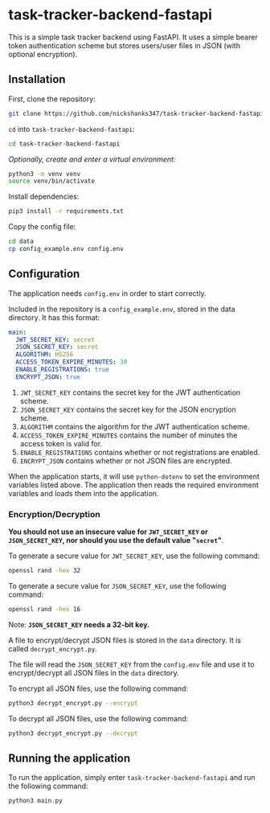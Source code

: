 # task-tracker-backend-fastapi

This is a simple task tracker backend using FastAPI. It uses a simple bearer token authentication scheme but stores users/user files in JSON (with optional encryption).

## Installation

First, clone the repository:

```bash
git clone https://github.com/nickshanks347/task-tracker-backend-fastapi
```

`cd` into `task-tracker-backend-fastapi`:

```bash
cd task-tracker-backend-fastapi
```

*Optionally, create and enter a virtual environment:*

```bash
python3 -m venv venv
source venv/bin/activate
```

Install dependencies:

```bash
pip3 install -r requirements.txt
```

Copy the config file:

```bash
cd data
cp config_example.env config.env
```

## Configuration

The application needs `config.env` in order to start correctly.

Included in the repository is a `config_example.env`, stored in the data directory. It has this format:

```yaml
main:
  JWT_SECRET_KEY: secret
  JSON_SECRET_KEY: secret
  ALGORITHM: HS256
  ACCESS_TOKEN_EXPIRE_MINUTES: 30
  ENABLE_REGISTRATIONS: true
  ENCRYPT_JSON: true
```

1. `JWT_SECRET_KEY` contains the secret key for the JWT authentication scheme.
2. `JSON_SECRET_KEY` contains the secret key for the JSON encryption scheme.
3. `ALGORITHM` contains the algorithm for the JWT authentication scheme.
4. `ACCESS_TOKEN_EXPIRE_MINUTES` contains the number of minutes the access token is valid for.
5. `ENABLE_REGISTRATIONS` contains whether or not registrations are enabled.
6. `ENCRYPT_JSON` contains whether or not JSON files are encrypted.

When the application starts, it will use `python-dotenv` to set the environment variables listed above. The application then reads the required environment variables and loads them into the application.

### Encryption/Decryption

**You should not use an insecure value for `JWT_SECRET_KEY` or `JSON_SECRET_KEY`, nor should you use the default value "`secret`"**.

To generate a secure value for `JWT_SECRET_KEY`, use the following command:

```bash
openssl rand -hex 32
```

To generate a secure value for `JSON_SECRET_KEY`, use the following command:

```bash
openssl rand -hex 16
```

Note: **`JSON_SECRET_KEY` needs a 32-bit key.**

A file to encrypt/decrypt JSON files is stored in the `data` directory. It is called `decrypt_encrypt.py`.

The file will read the `JSON_SECRET_KEY` from the `config.env` file and use it to encrypt/decrypt all JSON files in the `data` directory.

To encrypt all JSON files, use the following command:

```bash
python3 decrypt_encrypt.py --encrypt
```

To decrypt all JSON files, use the following command:

```bash
python3 decrypt_encrypt.py --decrypt
```

## Running the application

To run the application, simply enter `task-tracker-backend-fastapi` and run the following command:

```bash
python3 main.py
```
